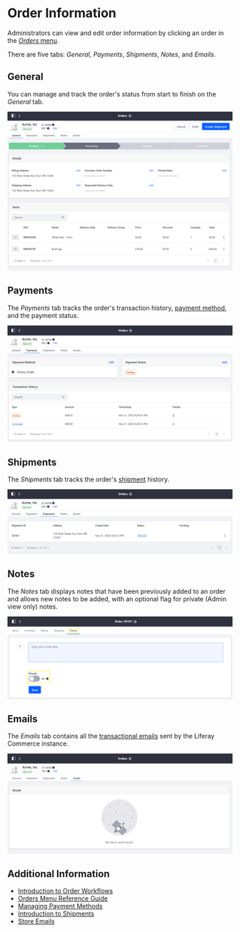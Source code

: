 # Order Information

Administrators can view and edit order information by clicking an order in the [_Orders_ menu](./orders-menu-reference-guide.md).

There are five tabs: _General_, _Payments_, _Shipments_, _Notes_, and _Emails_.

## General

You can manage and track the order's status from start to finish on the _General_ tab.

![Orders Menu](./order-information/images/01.png)

## Payments

The _Payments_ tab tracks the order's transaction history, [payment method](../../store-administration/configuring-payment-methods/managing-payment-methods.md), and the payment status.

![Orders Menu - Payments tab](./order-information/images/02.png)

## Shipments

The _Shipments_ tab tracks the order's [shipment](../shipments/introduction-to-shipments.md) history.

![Orders Menu - Shipments tab](./order-information/images/03.png)

## Notes

The _Notes_ tab displays notes that have been previously added to an order and allows new notes to be added, with an optional flag for private (Admin view only) notes.

![Notes Tab](./order-information/images/04.png)

## Emails

The _Emails_ tab contains all the [transactional emails](../../store-administration/sending-emails/store-emails.md) sent by the Liferay Commerce instance.

![Emails Tab](./order-information/images/05.png)

## Additional Information

-   [Introduction to Order Workflows](../order-workflows/introduction-to-order-workflows.md)
-   [Orders Menu Reference Guide](./orders-menu-reference-guide.md)
-   [Managing Payment Methods](../../store-administration/configuring-payment-methods/managing-payment-methods.md)
-   [Introduction to Shipments](../shipments/introduction-to-shipments.md)
-   [Store Emails](../../store-administration/sending-emails/store-emails.md)
